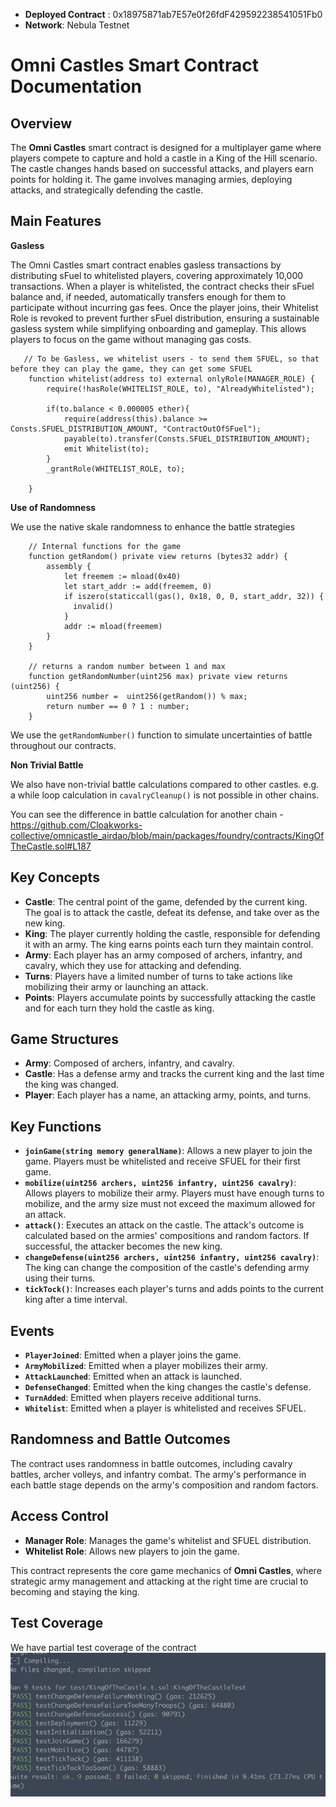 * **Deployed Contract** : 0x18975871ab7E57e0f26fdF429592238541051Fb0
* **Network**: Nebula Testnet

# Omni Castles Smart Contract Documentation

## Overview
The **Omni Castles** smart contract is designed for a multiplayer game where players compete to capture and hold a castle in a King of the Hill scenario. The castle changes hands based on successful attacks, and players earn points for holding it. The game involves managing armies, deploying attacks, and strategically defending the castle.

## Main Features

**Gasless**

The Omni Castles smart contract enables gasless transactions by distributing sFuel to whitelisted players, covering approximately 10,000 transactions. When a player is whitelisted, the contract checks their sFuel balance and, if needed, automatically transfers enough for them to participate without incurring gas fees. Once the player joins, their Whitelist Role is revoked to prevent further sFuel distribution, ensuring a sustainable gasless system while simplifying onboarding and gameplay. This allows players to focus on the game without managing gas costs.

```solidity
   // To be Gasless, we whitelist users - to send them SFUEL, so that before they can play the game, they can get some SFUEL
    function whitelist(address to) external onlyRole(MANAGER_ROLE) {
        require(!hasRole(WHITELIST_ROLE, to), "AlreadyWhitelisted");

        if(to.balance < 0.000005 ether){
            require(address(this).balance >= Consts.SFUEL_DISTRIBUTION_AMOUNT, "ContractOutOfSFuel");
            payable(to).transfer(Consts.SFUEL_DISTRIBUTION_AMOUNT);
            emit Whitelist(to);
        }
        _grantRole(WHITELIST_ROLE, to);

    }
```


**Use of Randomness**

We use the native skale randomness to enhance the battle strategies

```solidity
    // Internal functions for the game
    function getRandom() private view returns (bytes32 addr) {
        assembly {
            let freemem := mload(0x40)
            let start_addr := add(freemem, 0)
            if iszero(staticcall(gas(), 0x18, 0, 0, start_addr, 32)) {
              invalid()
            }
            addr := mload(freemem)
        }
    }

    // returns a random number between 1 and max
    function getRandomNumber(uint256 max) private view returns (uint256) {
        uint256 number =  uint256(getRandom()) % max;
        return number == 0 ? 1 : number;
    }
 ```   

 We use the `getRandomNumber()` function to simulate uncertainties of battle throughout our contracts.


**Non Trivial Battle**

We also have non-trivial battle calculations compared to other castles.
e.g. a while loop calculation in `cavalryCleanup()` is not possible in other chains.

You can see the difference in battle calculation for another chain - https://github.com/Cloakworks-collective/omnicastle_airdao/blob/main/packages/foundry/contracts/KingOfTheCastle.sol#L187


## Key Concepts

- **Castle**: The central point of the game, defended by the current king. The goal is to attack the castle, defeat its defense, and take over as the new king.
- **King**: The player currently holding the castle, responsible for defending it with an army. The king earns points each turn they maintain control.
- **Army**: Each player has an army composed of archers, infantry, and cavalry, which they use for attacking and defending.
- **Turns**: Players have a limited number of turns to take actions like mobilizing their army or launching an attack.
- **Points**: Players accumulate points by successfully attacking the castle and for each turn they hold the castle as king.

## Game Structures

- **Army**: Composed of archers, infantry, and cavalry.
- **Castle**: Has a defense army and tracks the current king and the last time the king was changed.
- **Player**: Each player has a name, an attacking army, points, and turns.

## Key Functions

- **`joinGame(string memory generalName)`**: Allows a new player to join the game. Players must be whitelisted and receive SFUEL for their first game.
- **`mobilize(uint256 archers, uint256 infantry, uint256 cavalry)`**: Allows players to mobilize their army. Players must have enough turns to mobilize, and the army size must not exceed the maximum allowed for an attack.
- **`attack()`**: Executes an attack on the castle. The attack's outcome is calculated based on the armies' compositions and random factors. If successful, the attacker becomes the new king.
- **`changeDefense(uint256 archers, uint256 infantry, uint256 cavalry)`**: The king can change the composition of the castle's defending army using their turns.
- **`tickTock()`**: Increases each player's turns and adds points to the current king after a time interval.

## Events

- **`PlayerJoined`**: Emitted when a player joins the game.
- **`ArmyMobilized`**: Emitted when a player mobilizes their army.
- **`AttackLaunched`**: Emitted when an attack is launched.
- **`DefenseChanged`**: Emitted when the king changes the castle's defense.
- **`TurnAdded`**: Emitted when players receive additional turns.
- **`Whitelist`**: Emitted when a player is whitelisted and receives SFUEL.

## Randomness and Battle Outcomes

The contract uses randomness in battle outcomes, including cavalry battles, archer volleys, and infantry combat. The army's performance in each battle stage depends on the army's composition and random factors.

## Access Control

- **Manager Role**: Manages the game's whitelist and SFUEL distribution.
- **Whitelist Role**: Allows new players to join the game.

This contract represents the core game mechanics of **Omni Castles**, where strategic army management and attacking at the right time are crucial to becoming and staying the king.

## Test Coverage

We have partial test coverage of the contract 
![alt text](image.png)